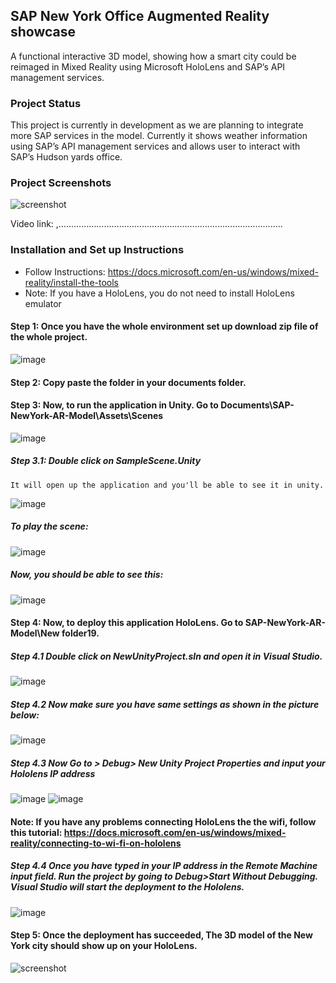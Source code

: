 ## SAP New York Office Augmented Reality showcase
A functional interactive 3D model, showing how a smart city could be reimaged in Mixed Reality using Microsoft HoloLens and SAP’s API management services. 

### Project Status
This project is currently in development as we are planning to integrate more SAP services in the model. Currently it shows weather information using SAP’s API management services and allows user to interact with SAP’s Hudson yards office.

### Project Screenshots
 
![screenshot](https://user-images.githubusercontent.com/24690198/44671229-f1e07900-a9f2-11e8-9db3-3be2e9553485.JPG)
 

Video link: ,……………………………………………………………………………..

### Installation and Set up Instructions

- Follow Instructions: https://docs.microsoft.com/en-us/windows/mixed-reality/install-the-tools
- Note: If you have a HoloLens, you do not need to install HoloLens emulator
 
#### Step 1: Once you have the whole environment set up download zip file of the whole project.

 ![image](https://user-images.githubusercontent.com/24690198/44673502-b4cbb500-a9f9-11e8-98d1-32543e8e2a35.png)

#### Step 2: Copy paste the folder in your documents folder.

#### Step 3: Now, to run the application in Unity. Go to Documents\SAP-NewYork-AR-Model\Assets\Scenes
   ![image](https://user-images.githubusercontent.com/24690198/44673757-6539b900-a9fa-11e8-9c54-66d990fc4abc.png)
   
   
   
   ##### Step 3.1: Double click on SampleScene.Unity
    It will open up the application and you'll be able to see it in unity. 
   ![image](https://user-images.githubusercontent.com/24690198/44674203-d1b4b800-a9fa-11e8-8ecc-ab8a00086f84.png)




   ##### To play the scene:
   ![image](https://user-images.githubusercontent.com/24690198/44675013-4688f180-a9fd-11e8-8544-075cb8309644.png)




   ##### Now, you should be able to see this:
   ![image](https://user-images.githubusercontent.com/24690198/44675180-c020df80-a9fd-11e8-9874-006d33911233.png)

 
 
 #### Step 4: Now, to deploy this application HoloLens. Go to SAP-NewYork-AR-Model\New folder19.
   ##### Step 4.1 Double click on NewUnityProject.sln and open it in Visual Studio. 
   ![image](https://user-images.githubusercontent.com/24690198/44786274-97195f80-ab61-11e8-9520-e899241438d0.png)
   
   
   ##### Step 4.2 Now make sure you have same settings as shown in the picture below:
   ![image](https://user-images.githubusercontent.com/24690198/44786365-df388200-ab61-11e8-80a4-d738bf9a4874.png)

   ##### Step 4.3 Now Go to > Debug> New Unity Project Properties and input your Hololens IP address
   ![image](https://user-images.githubusercontent.com/24690198/44786389-f4151580-ab61-11e8-8930-c4cad19bbc92.png)
   ![image](https://user-images.githubusercontent.com/24690198/44790416-490a5900-ab6d-11e8-9ca8-dc5b71b7ae12.png)




 #### Note: If you have any problems connecting HoloLens the the wifi, follow this tutorial: https://docs.microsoft.com/en-us/windows/mixed-reality/connecting-to-wi-fi-on-hololens

  ##### Step 4.4 Once you have typed in your IP address in the Remote Machine input field. Run the project by going to Debug>Start Without Debugging. Visual Studio will start the deployment to the Hololens.
  ![image](https://user-images.githubusercontent.com/24690198/44791471-ae5f4980-ab6f-11e8-923d-91b2dbaee5b1.png)
  
  #### Step 5: Once the deployment has succeeded, The 3D model of the New York city should show up on your HoloLens. 
  
![screenshot](https://user-images.githubusercontent.com/24690198/44671229-f1e07900-a9f2-11e8-9db3-3be2e9553485.JPG)

